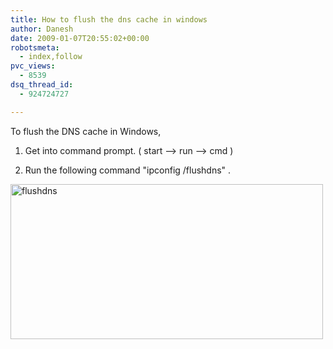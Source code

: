 ```yaml
---
title: How to flush the dns cache in windows
author: Danesh
date: 2009-01-07T20:55:02+00:00
robotsmeta:
  - index,follow
pvc_views:
  - 8539
dsq_thread_id:
  - 924724727

---
```

To flush the DNS cache in Windows,

1. Get into command prompt. ( start &#8211;> run &#8211;> cmd )

2. Run the following command "ipconfig /flushdns" .

<img loading="lazy" class="alignnone size-medium wp-image-1116" title="flushdns" src="/wp-content/uploads/2009/01/flushdns-500x248.png" alt="flushdns" width="500" height="248" srcset="/wp-content/uploads/2009/01/flushdns-500x248.png 500w, /wp-content/uploads/2009/01/flushdns.png 669w" sizes="(max-width: 500px) 100vw, 500px" />